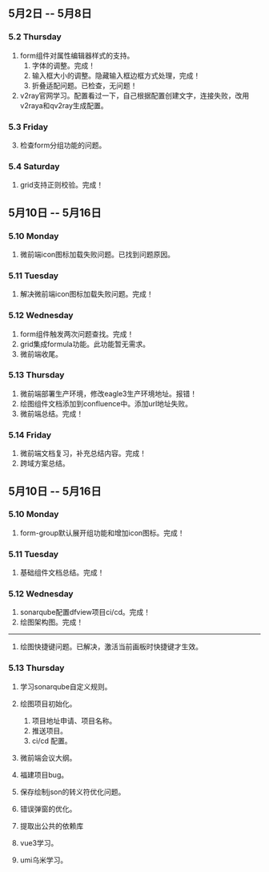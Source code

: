 ## 5月2日 -- 5月8日

### 5.2 Thursday
1. form组件对属性编辑器样式的支持。
   1. 字体的调整。完成！
   2. 输入框大小的调整。隐藏输入框边框方式处理，完成！
   3. 折叠适配问题。已检查，无问题！
2. v2ray官网学习。配置看过一下，自己根据配置创建文字，连接失败，改用v2raya和qv2ray生成配置。

### 5.3 Friday
3. 检查form分组功能的问题。

### 5.4 Saturday
1. grid支持正则校验。完成！

## 5月10日 -- 5月16日

### 5.10 Monday
1. 微前端icon图标加载失败问题。已找到问题原因。

### 5.11 Tuesday
1. 解决微前端icon图标加载失败问题。完成！

### 5.12 Wednesday
1. form组件触发两次问题查找。完成！
2. grid集成formula功能。此功能暂无需求。
3. 微前端收尾。

### 5.13 Thursday
1. 微前端部署生产环境，修改eagle3生产环境地址。报错！
2. 绘图组件文档添加到confluence中。添加url地址失败。
3. 微前端总结。完成！

### 5.14 Friday
1. 微前端文档复习，补充总结内容。完成！
2. 跨域方案总结。

## 5月10日 -- 5月16日

### 5.10 Monday
1. form-group默认展开组功能和增加icon图标。完成！

### 5.11 Tuesday
1. 基础组件文档总结。完成！

### 5.12 Wednesday
1. sonarqube配置dfview项目ci/cd。完成！
2. 绘图架构图。完成！
---
1. 绘图快捷键问题。已解决，激活当前画板时快捷键才生效。

### 5.13 Thursday
1. 学习sonarqube自定义规则。
2. 绘图项目初始化。
   1. 项目地址申请、项目名称。
   2. 推送项目。
   3. ci/cd 配置。
3. 微前端会议大纲。

1. 福建项目bug。
1. 保存绘制json的转义符优化问题。
1. 错误弹窗的优化。
1. 提取出公共的依赖库

1. vue3学习。
1. umi乌米学习。












